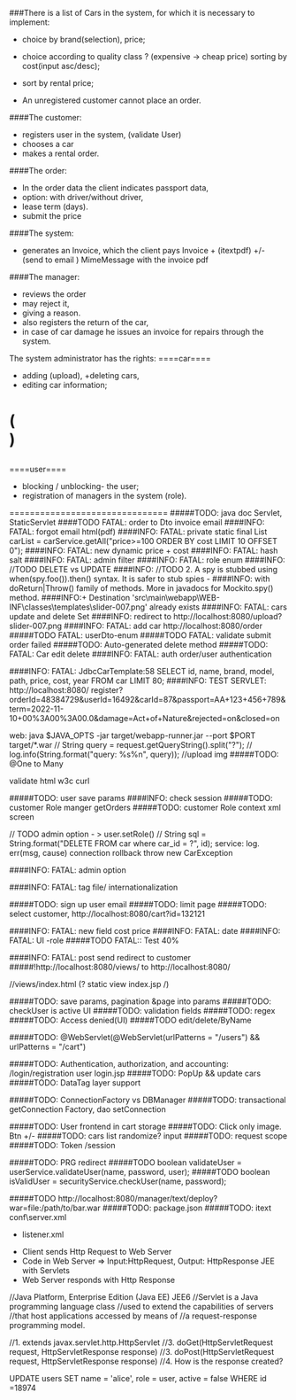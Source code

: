 ###There is a list of Cars in the system, for which it is necessary to implement: 
+ choice by brand(selection), price;
+ choice according to quality class ? (expensive -> cheap price) sorting by cost(input asc/desc);
+ sort by rental price;

+ An unregistered customer cannot place an order.

####The customer: 
+ registers user in the system, (validate User) 
+ chooses a car 
+ makes a rental order.

####The order:
+ In the order data the client indicates passport data, 
+ option: with driver/without driver,  
+ lease term (days).
+ submit the price


####The system: 
+ generates an Invoice, which the client pays Invoice + (itextpdf) 
+/- (send to email ) MimeMessage with the invoice pdf

####The manager:
+ reviews the order 
+ may reject it, 
+ giving a reason.
+ also registers the return of the car, 
+ in case of car damage he issues an invoice for repairs through the system.

The system administrator has the rights:
====car====
+ adding (upload), 
+deleting cars, 
+ editing car information;
# (<form action="/cars" method="post">)

====user====
+ blocking / unblocking- the user;
+ registration of managers in the system (role).

===============================
#####TODO: java doc Servlet, StaticServlet
####TODO FATAL: order to Dto invoice email
####INFO: FATAL: forgot email html(pdf)
####INFO: FATAL: private static final List<Car> carList = carService.getAll("price>=100 ORDER BY cost LIMIT 10 OFFSET 0");
####INFO: FATAL: new dynamic price + cost
####INFO: FATAL: hash salt
####INFO: FATAL: admin filter
####INFO: FATAL: role enum
####INFO: //TODO DELETE vs UPDATE
####INFO: //TODO 2. A spy is stubbed using when(spy.foo()).then() syntax. It is safer to stub spies -
####INFO: with doReturn|Throw() family of methods. More in javadocs for Mockito.spy() method.
####INFO:+ Destination 'src\main\webapp\WEB-INF\classes\templates\slider-007.png' already exists
####INFO: FATAL: cars update and delete Set
####INFO: redirect to http://localhost:8080/upload?slider-007.png
####INFO: FATAL: add car http://localhost:8080/order
#####TODO FATAL: userDto-enum
#####TODO FATAL: validate submit order failed
#####TODO: Auto-generated delete method
#####TODO: FATAL: Car edit delete
####INFO: FATAL: auth order/user authentication

####INFO: FATAL: JdbcCarTemplate:58 SELECT id, name, brand, model, path, price, cost, year FROM car LIMIT 80;
####INFO: TEST SERVLET: http://localhost:8080/
register?orderId=48384729&userId=16492&carId=87&passport=AA+123+456+789&term=2022-11-10+00%3A00%3A00.0&damage=Act+of+Nature&rejected=on&closed=on

web: java $JAVA_OPTS -jar target/webapp-runner.jar --port $PORT target/*.war
//        String query = request.getQueryString().split("?");
//        log.info(String.format("query: %s%n", query));
//upload img
#####TODO: @One to Many

validate html w3c curl

#####TODO: user save params
####INFO: check session
#####TODO: customer Role manger getOrders
#####TODO: customer Role
context xml screen

// TODO admin option  - > user.setRole()
// String sql = String.format("DELETE FROM car where car_id = ?", id);
service: log. err(msg, cause)
connection rollback
throw new CarException

####INFO: FATAL: admin option

####INFO: FATAL: tag file/ internationalization

#####TODO: sign up user email
#####TODO: limit page
#####TODO: select customer, http://localhost:8080/cart?id=132121

####INFO: FATAL: new field cost price
####INFO: FATAL: date
####INFO: FATAL: UI -role
#####TODO FATAL:: Test 40%

####INFO: FATAL: post send redirect to customer
#####!http://localhost:8080/views/ to http://localhost:8080/ 

//views/index.html (? static view index.jsp /)

#####TODO: save params, pagination &page into params
#####TODO: checkUser is active UI
#####TODO: validation fields
#####TODO: regex
#####TODO: Access denied(UI)
#####TODO edit/delete/ByName

#####TODO: @WebServlet(@WebServlet(urlPatterns = "/users") && urlPatterns = "/cart")

#####TODO: Authentication, authorization, and accounting: /login/registration user login.jsp
#####TODO: PopUp && update cars
#####TODO: DataTag layer support

#####TODO: ConnectionFactory vs DBManager
#####TODO: transactional getConnection Factory, dao setConnection

#####TODO: User frontend in cart storage
#####TODO: Click only image. Btn +/-
#####TODO: cars list randomize? input
#####TODO: request scope
#####TODO: Token /session

#####TODO: PRG redirect
#####TODO boolean validateUser = userService.validateUser(name, password, user);
#####TODO boolean isValidUser = securityService.checkUser(name, password);

#####TODO http://localhost:8080/manager/text/deploy?war=file:/path/to/bar.war
#####TODO: package.json
#####TODO: itext
conf\server.xml
- listener.xml


* Client sends Http Request to Web Server
* Code in Web Server => Input:HttpRequest, Output: HttpResponse JEE with Servlets
* Web Server responds with Http Response

//Java Platform, Enterprise Edition (Java EE) JEE6
//Servlet is a Java programming language class
//used to extend the capabilities of servers
//that host applications accessed by means of
//a request-response programming model.

//1. extends javax.servlet.http.HttpServlet
//3. doGet(HttpServletRequest request, HttpServletResponse response)
//3. doPost(HttpServletRequest request, HttpServletResponse response)
//4. How is the response created?

UPDATE users SET name = 'alice', role = user, active = false WHERE id =18974
